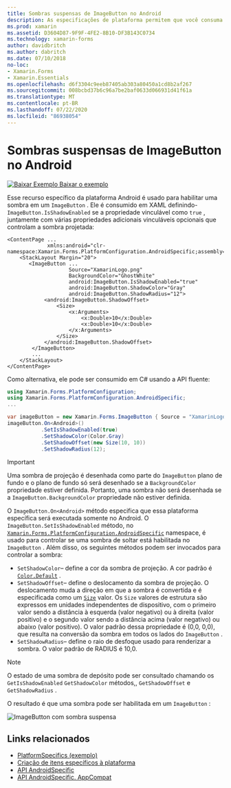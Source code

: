```yaml
---
title: Sombras suspensas de ImageButton no Android
description: As especificações de plataforma permitem que você consuma a funcionalidade que só está disponível em uma plataforma específica, sem implementar renderizadores ou efeitos personalizados. Este artigo explica como consumir a plataforma Android específica que habilita uma sombra em um ImageButton.
ms.prod: xamarin
ms.assetid: D3604D87-9F9F-4FE2-8B10-DF3B143C0734
ms.technology: xamarin-forms
author: davidbritch
ms.author: dabritch
ms.date: 07/10/2018
no-loc:
- Xamarin.Forms
- Xamarin.Essentials
ms.openlocfilehash: d6f3304c9eeb87405ab303a80450a1cd8b2af267
ms.sourcegitcommit: 008bcbd37b6c96a7be2baf0633d066931d41f61a
ms.translationtype: MT
ms.contentlocale: pt-BR
ms.lasthandoff: 07/22/2020
ms.locfileid: "86938054"
---
```

# <a name="imagebutton-drop-shadows-on-android"></a>Sombras suspensas de ImageButton no Android

[![Baixar Exemplo](~/media/shared/download.png) Baixar o exemplo](https://docs.microsoft.com/samples/xamarin/xamarin-forms-samples/userinterface-platformspecifics)

Esse recurso específico da plataforma Android é usado para habilitar uma sombra em um `ImageButton` . Ele é consumido em XAML definindo- `ImageButton.IsShadowEnabled` se a propriedade vinculável como `true` , juntamente com várias propriedades adicionais vinculáveis opcionais que controlam a sombra projetada:

```xaml
<ContentPage ...
             xmlns:android="clr-namespace:Xamarin.Forms.PlatformConfiguration.AndroidSpecific;assembly=Xamarin.Forms.Core">
    <StackLayout Margin="20">
       <ImageButton ...
                    Source="XamarinLogo.png"
                    BackgroundColor="GhostWhite"
                    android:ImageButton.IsShadowEnabled="true"
                    android:ImageButton.ShadowColor="Gray"
                    android:ImageButton.ShadowRadius="12">
            <android:ImageButton.ShadowOffset>
                <Size>
                    <x:Arguments>
                        <x:Double>10</x:Double>
                        <x:Double>10</x:Double>
                    </x:Arguments>
                </Size>
            </android:ImageButton.ShadowOffset>
        </ImageButton>
        ...
    </StackLayout>
</ContentPage>
```

Como alternativa, ele pode ser consumido em C# usando a API fluente:

```csharp
using Xamarin.Forms.PlatformConfiguration;
using Xamarin.Forms.PlatformConfiguration.AndroidSpecific;
...

var imageButton = new Xamarin.Forms.ImageButton { Source = "XamarinLogo.png", BackgroundColor = Color.GhostWhite, ... };
imageButton.On<Android>()
           .SetIsShadowEnabled(true)
           .SetShadowColor(Color.Gray)
           .SetShadowOffset(new Size(10, 10))
           .SetShadowRadius(12);
```

> [!IMPORTANT]
> Uma sombra de projeção é desenhada como parte do `ImageButton` plano de fundo e o plano de fundo só será desenhado se a `BackgroundColor` propriedade estiver definida. Portanto, uma sombra não será desenhada se a `ImageButton.BackgroundColor` propriedade não estiver definida.

O `ImageButton.On<Android>` método especifica que essa plataforma específica será executada somente no Android. O `ImageButton.SetIsShadowEnabled` método, no [`Xamarin.Forms.PlatformConfiguration.AndroidSpecific`](xref:Xamarin.Forms.PlatformConfiguration.AndroidSpecific) namespace, é usado para controlar se uma sombra de soltar está habilitada no `ImageButton` . Além disso, os seguintes métodos podem ser invocados para controlar a sombra:

- `SetShadowColor`– define a cor da sombra de projeção. A cor padrão é [`Color.Default`](xref:Xamarin.Forms.Color.Default*) .
- `SetShadowOffset`– define o deslocamento da sombra de projeção. O deslocamento muda a direção em que a sombra é convertida e é especificada como um [`Size`](xref:Xamarin.Forms.Size) valor. Os `Size` valores de estrutura são expressos em unidades independentes de dispositivo, com o primeiro valor sendo a distância à esquerda (valor negativo) ou à direita (valor positivo) e o segundo valor sendo a distância acima (valor negativo) ou abaixo (valor positivo). O valor padrão dessa propriedade é (0,0, 0,0), que resulta na conversão da sombra em todos os lados do `ImageButton` .
- `SetShadowRadius`– define o raio de desfoque usado para renderizar a sombra. O valor padrão de RADIUS é 10,0.

> [!NOTE]
> O estado de uma sombra de depósito pode ser consultado chamando os `GetIsShadowEnabled` `GetShadowColor` métodos,, `GetShadowOffset` e `GetShadowRadius` .

O resultado é que uma sombra pode ser habilitada em um `ImageButton` :

![ImageButton com sombra suspensa](imagebutton-drop-shadow-images/imagebutton-drop-shadow.png)

## <a name="related-links"></a>Links relacionados

- [PlatformSpecifics (exemplo)](https://docs.microsoft.com/samples/xamarin/xamarin-forms-samples/userinterface-platformspecifics)
- [Criação de itens específicos à plataforma](~/xamarin-forms/platform/platform-specifics/index.md#creating-platform-specifics)
- [API AndroidSpecific](xref:Xamarin.Forms.PlatformConfiguration.AndroidSpecific)
- [API AndroidSpecific. AppCompat](xref:Xamarin.Forms.PlatformConfiguration.AndroidSpecific.AppCompat)
